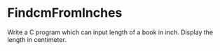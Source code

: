 # FindcmFromInches

Write a C program which can input length of a book in inch. Display the length in centimeter.
